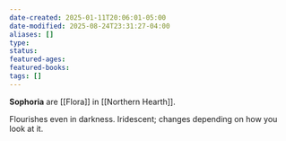 ```yaml
---
date-created: 2025-01-11T20:06:01-05:00
date-modified: 2025-08-24T23:31:27-04:00
aliases: []
type: 
status: 
featured-ages: 
featured-books: 
tags: []
---
```

**Sophoria** are [[Flora]] in [[Northern Hearth]].

Flourishes even in darkness. Iridescent; changes depending on how you look at it.